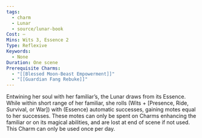 ```yaml
---
tags:
  - charm
  - Lunar
  - source/lunar-book
Cost: —
Mins: Wits 3, Essence 2
Type: Reflexive
Keywords:
  - None
Duration: One scene
Prerequisite Charms:
  - "[[Blessed Moon-Beast Empowerment]]"
  - "[[Guardian Fang Rebuke]]"
---
```

Entwining her soul with her familiar’s, the Lunar draws from its Essence. While within short range of her familiar, she rolls (Wits + [Presence, Ride, Survival, or War]) with (Essence) automatic successes, gaining motes equal to her successes. These motes can only be spent on Charms enhancing the familiar or on its magical abilities, and are lost at end of scene if not used. This Charm can only be used once per day.